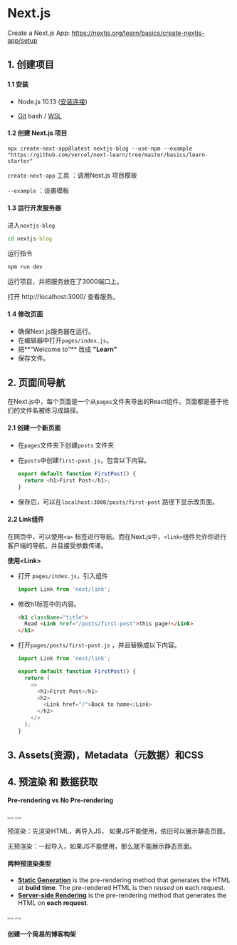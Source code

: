 # Next.js

Create a Next.js App: https://nextjs.org/learn/basics/create-nextjs-app/setup



## 1. 创建项目

#### 1.1 安装

- Node.js 10.13  ([安装连接](https://nodejs.org/en/))

- [Git](https://gitforwindows.org/) bash / [WSL](https://docs.microsoft.com/en-us/windows/wsl/install-win10)



#### 1.2 创建 Next.js 项目

```]
npx create-next-app@latest nextjs-blog --use-npm --example "https://github.com/vercel/next-learn/tree/master/basics/learn-starter"
```

`create-next-app` 工具 ：调用Next.js 项目模板

`--example` ：设置模板



#### 1.3 运行开发服务器

进入`nextjs-blog`

```cmd
cd nextjs-blog
```

运行指令

```cmd
npm run dev
```

运行项目，并把服务放在了3000端口上。

打开 http://localhost:3000/ 查看服务。



#### 1.4 修改页面

- 确保Next.js服务器在运行。
- 在编辑器中打开`pages/index.js`。
- 把**“Welcome to”** 改成 **"Learn"**
- 保存文件。



## 2. 页面间导航

在Next.js中，每个页面是一个从`pages`文件夹导出的React组件。页面都是基于他们的文件名被练习成路径。



#### 2.1 创建一个新页面

- 在`pages`文件夹下创建`posts` 文件夹

- 在`posts`中创建`first-post.js`，包含以下内容。

  ```js
  export default function FirstPost() {
    return <h1>First Post</h1>;
  }
  ```

- 保存后，可以在`localhost:3000/posts/first-post` 路径下显示改页面。

#### 2.2 Link组件

在网页中，可以使用`<a>` 标签进行导航。而在Next.js中，`<link>`组件允许你进行客户端的导航，并且接受参数传递。

**使用<Link\>** 

- 打开 `pages/index.js`，引入组件

  ```js
  import Link from 'next/link';
  ```

- 修改h1标签中的内容。

  ```html
  <h1 className="title">
    Read <Link href="/posts/first-post">this page!</Link>
  </h1>
  ```

- 打开`pages/posts/first-post.js` ，并且替换成以下内容。

  ```js
  import Link from 'next/link';
  
  export default function FirstPost() {
    return (
      <>
        <h1>First Post</h1>
        <h2>
          <Link href="/">Back to home</Link>
        </h2>
      </>
    );
  }
  ```



## 3. Assets(资源)，Metadata（元数据）和CSS

## 4. 预渲染 和 数据获取

#### Pre-rendering vs No Pre-rendering

<img src="https://nextjs.org/static/images/learn/data-fetching/pre-rendering.png" alt="img" style="zoom:33%;" />

<img src="https://nextjs.org/static/images/learn/data-fetching/no-pre-rendering.png" alt="img" style="zoom:33%;" />

预渲染：先渲染HTML，再导入JS， 如果JS不能使用，依旧可以展示静态页面。

无预渲染：一起导入，如果JS不能使用，那么就不能展示静态页面。

#### 两种预渲染类型

- [**Static Generation**](https://nextjs.org/docs/basic-features/pages#static-generation-recommended) is the pre-rendering method that generates the HTML at **build time**. The pre-rendered HTML is then *reused* on each request.
- [**Server-side Rendering**](https://nextjs.org/docs/basic-features/pages#server-side-rendering) is the pre-rendering method that generates the HTML on **each request**.

<img src="https://nextjs.org/static/images/learn/data-fetching/static-generation.png" alt="img" style="zoom:33%;" />

<img src="https://nextjs.org/static/images/learn/data-fetching/server-side-rendering.png" alt="img" style="zoom:33%;" />

#### 创建一个简易的博客构架

